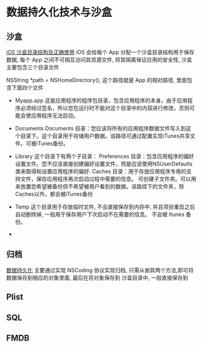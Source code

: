 # 数据持久化技术与沙盒

## 沙盒
[iOS 沙盒目录结构及正确使用](https://www.jianshu.com/p/dd3f120eb249)
iOS 会给每个  App 分配一个沙盒目录结构用于保存数据, 每个 App 之间不可相互访问其资源文件, 将其隔离保证应用的安全性, 沙盒主要包含三个目录文件

NSString *path = NSHomeDirectory(); 这个路径就是 App 的相对路径, 里面包含下面四个文件

* Myapp.app
这是应用程序的程序包目录，包含应用程序的本身。由于应用程序必须经过签名，所以您在运行时不能对这个目录中的内容进行修改，否则可能会使应用程序无法启动。
* Documents
Documents 目录：您应该将所有的应用程序数据文件写入到这个目录下。这个目录用于存储用户数据。该路径可通过配置实现iTunes共享文件。可被iTunes备份。
* Library
这个目录下有两个子目录：
Preferences 目录：包含应用程序的偏好设置文件。您不应该直接创建偏好设置文件，而是应该使用NSUserDefaults类来取得和设置应用程序的偏好.
Caches 目录：用于存放应用程序专用的支持文件，保存应用程序再次启动过程中需要的信息。
可创建子文件夹。可以用来放置您希望被备份但不希望被用户看到的数据。该路径下的文件夹，除Caches以外，都会被iTunes备份

* Temp
这个目录用于存放临时文件, 不会直接保存到内存中, 并且项目重启之后自动删除掉, 一般用于保存用户下次启动不在需要的信息。 不会被 Itunes 备份。
* 


## 归档
[数据持久化](https://juejin.im/post/5b10b02f51882513c029e68d)
主要通过实现 NSCoding 协议实现归档, 只需从谢其两个方法,即可将数据保存到相应的对象里面, 最后在将对象保存到 沙盒目录中, 一般直接保存到 

## Plist

## SQL

## FMDB



